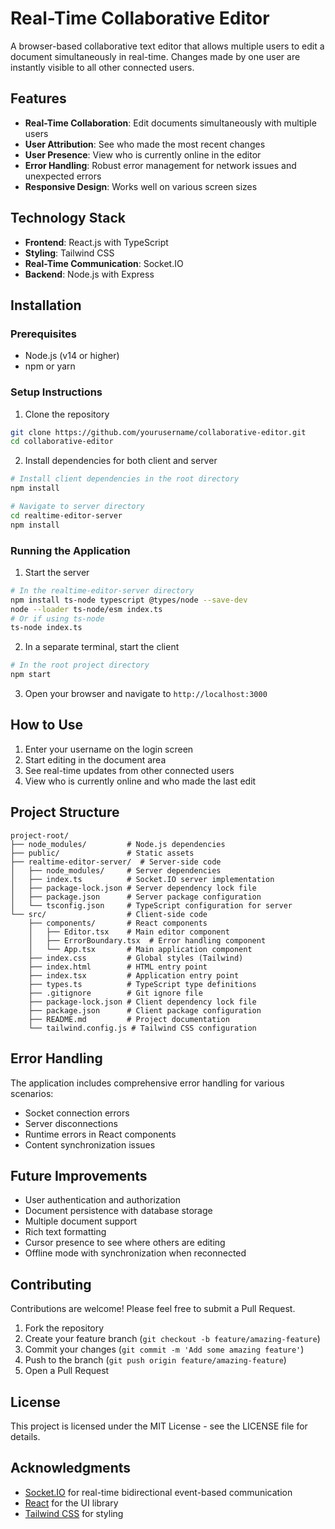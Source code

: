 # Real-Time Collaborative Editor

A browser-based collaborative text editor that allows multiple users to edit a document simultaneously in real-time. Changes made by one user are instantly visible to all other connected users.

## Features

- **Real-Time Collaboration**: Edit documents simultaneously with multiple users
- **User Attribution**: See who made the most recent changes
- **User Presence**: View who is currently online in the editor
- **Error Handling**: Robust error management for network issues and unexpected errors
- **Responsive Design**: Works well on various screen sizes

## Technology Stack

- **Frontend**: React.js with TypeScript
- **Styling**: Tailwind CSS
- **Real-Time Communication**: Socket.IO
- **Backend**: Node.js with Express

## Installation

### Prerequisites

- Node.js (v14 or higher)
- npm or yarn

### Setup Instructions

1. Clone the repository
```bash
git clone https://github.com/yourusername/collaborative-editor.git
cd collaborative-editor
```

2. Install dependencies for both client and server
```bash
# Install client dependencies in the root directory
npm install

# Navigate to server directory
cd realtime-editor-server
npm install
```

### Running the Application

1. Start the server
```bash
# In the realtime-editor-server directory
npm install ts-node typescript @types/node --save-dev
node --loader ts-node/esm index.ts
# Or if using ts-node
ts-node index.ts
```

2. In a separate terminal, start the client
```bash
# In the root project directory
npm start
```

3. Open your browser and navigate to `http://localhost:3000`

## How to Use

1. Enter your username on the login screen
2. Start editing in the document area
3. See real-time updates from other connected users
4. View who is currently online and who made the last edit

## Project Structure

```
project-root/
├── node_modules/         # Node.js dependencies
├── public/               # Static assets
├── realtime-editor-server/  # Server-side code
│   ├── node_modules/     # Server dependencies
│   ├── index.ts          # Socket.IO server implementation
│   ├── package-lock.json # Server dependency lock file
│   ├── package.json      # Server package configuration
│   └── tsconfig.json     # TypeScript configuration for server
└── src/                  # Client-side code
    ├── components/       # React components
    │   ├── Editor.tsx    # Main editor component
    │   ├── ErrorBoundary.tsx  # Error handling component
    │   └── App.tsx       # Main application component
    ├── index.css         # Global styles (Tailwind)
    ├── index.html        # HTML entry point
    ├── index.tsx         # Application entry point
    ├── types.ts          # TypeScript type definitions
    ├── .gitignore        # Git ignore file
    ├── package-lock.json # Client dependency lock file
    ├── package.json      # Client package configuration
    ├── README.md         # Project documentation
    └── tailwind.config.js # Tailwind CSS configuration
```

## Error Handling

The application includes comprehensive error handling for various scenarios:

- Socket connection errors
- Server disconnections
- Runtime errors in React components
- Content synchronization issues

## Future Improvements

- User authentication and authorization
- Document persistence with database storage
- Multiple document support
- Rich text formatting
- Cursor presence to see where others are editing
- Offline mode with synchronization when reconnected

## Contributing

Contributions are welcome! Please feel free to submit a Pull Request.

1. Fork the repository
2. Create your feature branch (`git checkout -b feature/amazing-feature`)
3. Commit your changes (`git commit -m 'Add some amazing feature'`)
4. Push to the branch (`git push origin feature/amazing-feature`)
5. Open a Pull Request

## License

This project is licensed under the MIT License - see the LICENSE file for details.

## Acknowledgments

- [Socket.IO](https://socket.io/) for real-time bidirectional event-based communication
- [React](https://reactjs.org/) for the UI library
- [Tailwind CSS](https://tailwindcss.com/) for styling
